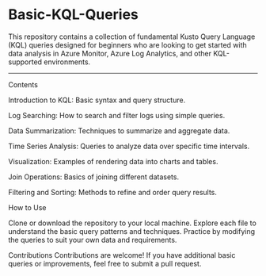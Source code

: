 # Basic-KQL-Queries
This repository contains a collection of fundamental Kusto Query Language (KQL) queries designed for beginners who are looking to get started with data analysis in Azure Monitor, Azure Log Analytics, and other KQL-supported environments.

___

Contents

Introduction to KQL:
Basic syntax and query structure.

Log Searching:
How to search and filter logs using simple queries.

Data Summarization:
Techniques to summarize and aggregate data.

Time Series Analysis: 
Queries to analyze data over specific time intervals.

Visualization: 
Examples of rendering data into charts and tables.

Join Operations: 
Basics of joining different datasets.

Filtering and Sorting: 
Methods to refine and order query results.


How to Use

Clone or download the repository to your local machine.
Explore each file to understand the basic query patterns and techniques.
Practice by modifying the queries to suit your own data and requirements.

Contributions
Contributions are welcome! If you have additional basic queries or improvements, feel free to submit a pull request.
